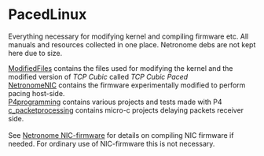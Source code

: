 # PacedLinux
Everything necessary for modifying kernel and compiling firmware etc. 
All manuals and resources collected in one place.
Netronome debs are not kept here due to size.


[ModifiedFiles](https://github.com/Permki/PacedLinux/tree/main/ModifiedFiles) contains the files used for modifying the kernel and the modified version of *TCP Cubic* called *TCP Cubic Paced*\
[NetronomeNIC](https://github.com/Permki/PacedLinux/tree/main/NetronomeNIC) contains the firmware experimentally modified to perform pacing host-side.\
[P4programming](https://github.com/Permki/PacedLinux/tree/main/P4programming) contains various projects and tests made with P4\
[c_packetprocessing](https://github.com/Permki/PacedLinux/tree/main/c_packetprocessing) contains micro-c projects delaying packets receiver side.\
\
See [Netronome NIC-firmware](https://github.com/Netronome/nic-firmware/) for details on compiling NIC firmware if needed. 
For ordinary use of NIC-firmware this is not necessary.
